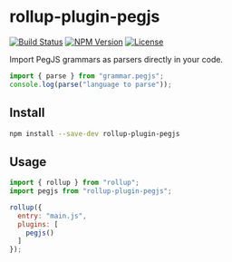 # rollup-plugin-pegjs

[![Build Status](https://travis-ci.org/cameronhunter/rollup-plugin-pegjs.svg?branch=master)](https://travis-ci.org/cameronhunter/rollup-plugin-pegjs) [![NPM Version](https://img.shields.io/npm/v/rollup-plugin-pegjs.svg)](https://npmjs.org/package/rollup-plugin-pegjs) [![License](https://img.shields.io/npm/l/rollup-plugin-pegjs.svg)](https://github.com/cameronhunter/rollup-plugin-pegjs/blob/master/LICENSE.md)

Import PegJS grammars as parsers directly in your code.

```js
import { parse } from "grammar.pegjs";
console.log(parse("language to parse"));
```

## Install

```sh
npm install --save-dev rollup-plugin-pegjs
```

## Usage

```js
import { rollup } from "rollup";
import pegjs from "rollup-plugin-pegjs";

rollup({
  entry: "main.js",
  plugins: [
    pegjs()
  ]
});
```
